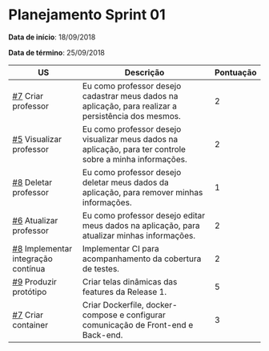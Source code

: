 # Planejamento Sprint 01

**Data de início**: 18/09/2018

**Data de término**: 25/09/2018

| US | Descrição | Pontuação |
|---|---|---|
| [#7](https://github.com/MPS-FGA/Avaleasy-backend/issues/7) Criar professor | Eu como professor desejo cadastrar meus dados na aplicação, para realizar a persistência dos mesmos. | 2 |
| [#5](https://github.com/MPS-FGA/Avaleasy-backend/issues/5) Visualizar professor | Eu como professor desejo visualizar meus dados na aplicação, para ter controle sobre a minha informações. | 2 |
| [#8](https://github.com/MPS-FGA/Avaleasy-backend/issues/8) Deletar professor | Eu como professor desejo deletar meus dados da aplicação, para remover minhas informações. | 1 |
| [#6](https://github.com/MPS-FGA/Avaleasy-backend/issues/6) Atualizar professor | Eu como professor desejo editar meus dados na aplicação, para atualizar minhas informações. | 2 |
| [#8](https://github.com/MPS-FGA/Avaleasy-app/issues/8) Implementar integração contínua| Implementar CI para acompanhamento da cobertura de testes. | 2 |
| [#9](https://github.com/MPS-FGA/Avaleasy-app/issues/9) Produzir protótipo| Criar telas dinâmicas das features da Release 1. | 5 |
| [#7](https://github.com/MPS-FGA/Avaleasy-app/issues/7) Criar container| Criar Dockerfile, docker-compose e configurar comunicação de Front-end e Back-end. | 3 |
